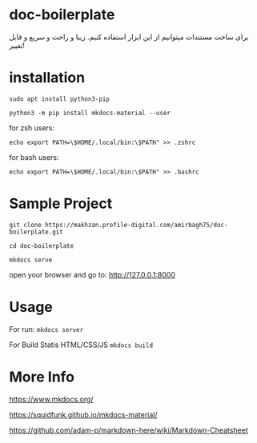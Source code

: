 # doc-boilerplate

برای ساخت مستندات میتوانیم از این ابزار استفاده کنیم. زیبا و راحت و سریع و قابل تغییر!

# installation
`sudo apt install python3-pip`

`python3 -m pip install mkdocs-material --user`

for zsh users:

`echo export PATH=\$HOME/.local/bin:\$PATH" >> .zshrc`

for bash users:

`echo export PATH=\$HOME/.local/bin:\$PATH" >> .bashrc`

# Sample Project
`git clone https://makhzan.profile-digital.com/amirbagh75/doc-boilerplate.git`

`cd doc-boilerplate`

`mkdocs serve`

open your browser and go to: http://127.0.0.1:8000

# Usage

For run:
`mkdocs server`

For Build Statis HTML/CSS/JS
`mkdocs build`

# More Info
https://www.mkdocs.org/


https://squidfunk.github.io/mkdocs-material/

https://github.com/adam-p/markdown-here/wiki/Markdown-Cheatsheet